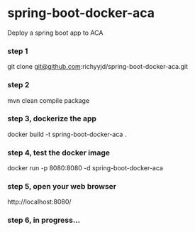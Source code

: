 # spring-boot-docker-aca
Deploy a spring boot app to ACA

### step 1
git clone git@github.com:richyyjd/spring-boot-docker-aca.git

### step 2
mvn clean compile package

### step 3, dockerize the app
docker build -t spring-boot-docker-aca .

### step 4, test the docker image
docker run -p 8080:8080 -d spring-boot-docker-aca

### step 5, open your web browser
http://localhost:8080/

### step 6, in progress...
